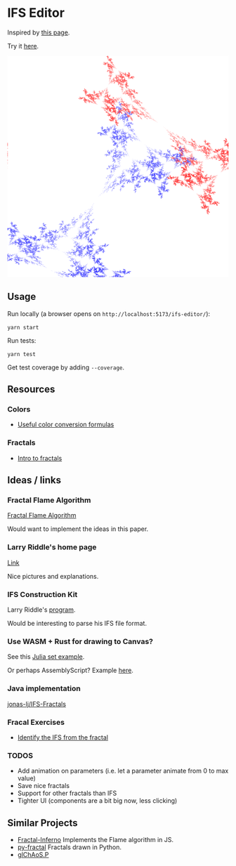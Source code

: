 # IFS Editor

Inspired by [this page](http://paulbourke.net/fractals/ifs/).

Try it [here](https://blog.fredrikmeyer.net/ifs-editor/).

![Illustration of IFS.](./ifs.png)

## Usage

Run locally (a browser opens on `http://localhost:5173/ifs-editor/`):

```
yarn start
```

Run tests:

```
yarn test
```

Get test coverage by adding `--coverage`.

## Resources

### Colors

 - [Useful color conversion formulas](https://color.lukas-stratmann.com/color-systems/hsl.html)

### Fractals

 - [Intro to fractals](https://users.math.yale.edu/public_html/People/frame/Fractals/Labs/IFSLab/IFSLab.html)

## Ideas / links

### Fractal Flame Algorithm

[Fractal Flame Algorithm](https://flam3.com/flame_draves.pdf)

Would want to implement the ideas in this paper. 

### Larry Riddle's home page

[Link](https://larryriddle.agnesscott.org/ifs/ifs.htm)

Nice pictures and explanations.

### IFS Construction Kit

Larry Riddle's [program](https://larryriddle.agnesscott.org/ifskit/gallery/gallery.htm).

Would be interesting to parse his IFS file format.

### Use WASM + Rust for drawing to Canvas?

See this [Julia set example](https://rustwasm.github.io/wasm-bindgen/examples/julia.html).

Or perhaps AssemblyScript? Example [here](https://www.assemblyscript.org/examples/interference.html).

### Java implementation

[jonas-lj/IFS-Fractals](https://github.com/jonas-lj/IFS-Fractals)

### Fracal Exercises

 - [Identify the IFS from the fractal](https://users.math.yale.edu/public_html/People/frame/Fractals/Labs/IFSLab/IFSLab.html)

### TODOS

 - Add animation on parameters (i.e. let a parameter animate from 0 to max value)
 - Save nice fractals
 - Support for other fractals than IFS
 - Tighter UI (components are a bit big now, less clicking)

## Similar Projects

 - [Fractal-Inferno](https://github.com/tariqksoliman/Fractal-Inferno) Implements the Flame algorithm in JS.
 - [py-fractal](https://github.com/pysrc/fractal) Fractals drawn in Python.
 - [glChAoS.P](https://github.com/BrutPitt/glChAoS.P "C++ project/app or generating many types of fractals")
